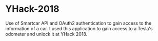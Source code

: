 # YHack-2018

Use of Smartcar API and OAuth2 authentication to gain access to
the information of a car. I used this application to gain access
to a Tesla's odometer and unlock it at YHack 2018.
